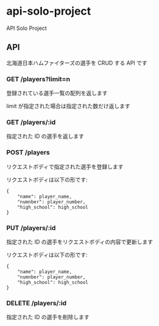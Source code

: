 # api-solo-project
API Solo Project

## API
北海道日本ハムファイターズの選手を CRUD する API です

### GET /players?limit=n
登録されている選手一覧の配列を返します

limit が指定された場合は指定された数だけ返します

### GET /players/:id
指定された ID の選手を返します

### POST /players
リクエストボディで指定された選手を登録します

リクエストボディは以下の形です:
```
{
    "name": player_name,
    "numnber": player_number,
    "high_school": high_school
}
```

### PUT /players/:id
指定された ID の選手をリクエストボディの内容で更新します

リクエストボディは以下の形です:
```
{
    "name": player_name,
    "numnber": player_number,
    "high_school": high_school
}
```

### DELETE /players/:id
指定された ID の選手を削除します
